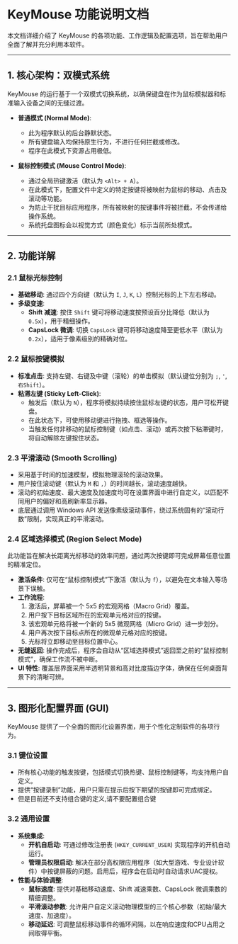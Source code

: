 # KeyMouse 功能说明文档

本文档详细介绍了 KeyMouse 的各项功能、工作逻辑及配置选项，旨在帮助用户全面了解并充分利用本软件。

---

## 1. 核心架构：双模式系统

KeyMouse 的运行基于一个双模式切换系统，以确保键盘在作为鼠标模拟器和标准输入设备之间的无缝过渡。

- **普通模式 (Normal Mode)**:
  - 此为程序默认的后台静默状态。
  - 所有键盘输入均保持原生行为，不进行任何拦截或修改。
  - 程序在此模式下资源占用极低。

- **鼠标控制模式 (Mouse Control Mode)**:
  - 通过全局热键激活（默认为 `<Alt> + A`）。
  - 在此模式下，配置文件中定义的特定按键将被映射为鼠标的移动、点击及滚动等功能。
  - 为防止干扰目标应用程序，所有被映射的按键事件将被拦截，不会传递给操作系统。
  - 系统托盘图标会以视觉方式（颜色变化）标示当前所处模式。

---

## 2. 功能详解

### 2.1 鼠标光标控制

- **基础移动**: 通过四个方向键（默认为 `I`, `J`, `K`, `L`）控制光标的上下左右移动。
- **多级变速**:
  - **Shift 减速**: 按住 `Shift` 键可将移动速度按预设百分比降低（默认为 `0.5x`），用于精细操作。
  - **CapsLock 微调**: 切换 `CapsLock` 键可将移动速度降至更低水平（默认为 `0.2x`），适用于像素级别的精确对位。

### 2.2 鼠标按键模拟

- **标准点击**: 支持左键、右键及中键（滚轮）的单击模拟（默认键位分别为 `;`, `'`, `右Shift`）。
- **粘滞左键 (Sticky Left-Click)**:
  - 触发后（默认为 `N`），程序将模拟持续按住鼠标左键的状态，用户可松开键盘。
  - 在此状态下，可使用移动键进行拖拽、框选等操作。
  - 当触发任何非移动的鼠标控制键（如点击、滚动）或再次按下粘滞键时，将自动解除左键按住状态。

### 2.3 平滑滚动 (Smooth Scrolling)

- 采用基于时间的加速模型，模拟物理滚轮的滚动效果。
- 用户按住滚动键（默认为 `M` 和 `,`）的时间越长，滚动速度越快。
- 滚动的初始速度、最大速度及加速度均可在设置界面中进行自定义，以匹配不同用户的偏好和高刷新率显示器。
- 底层通过调用 Windows API 发送像素级滚动事件，绕过系统固有的“滚动行数”限制，实现真正的平滑滚动。

### 2.4 区域选择模式 (Region Select Mode)

此功能旨在解决长距离光标移动的效率问题，通过两次按键即可完成屏幕任意位置的精准定位。

- **激活条件**: 仅可在“鼠标控制模式”下激活（默认为 `f`），以避免在文本输入等场景下误触。
- **工作流程**:
  1. 激活后，屏幕被一个 5x5 的宏观网格（Macro Grid）覆盖。
  2. 用户按下目标区域所在的宏观单元格对应的按键。
  3. 该宏观单元格将被一个新的 5x5 微观网格（Micro Grid）进一步划分。
  4. 用户再次按下目标点所在的微观单元格对应的按键。
  5. 光标将立即移动至目标位置中心。
- **无缝返回**: 操作完成后，程序会自动从“区域选择模式”返回至之前的“鼠标控制模式”，确保工作流不被中断。
- **UI 特性**: 覆盖层界面采用半透明背景和高对比度描边字体，确保在任何桌面背景下的清晰可辨。

---

## 3. 图形化配置界面 (GUI)

KeyMouse 提供了一个全面的图形化设置界面，用于个性化定制软件的各项行为。

### 3.1 键位设置

- 所有核心功能的触发按键，包括模式切换热键、鼠标控制键等，均支持用户自定义。
- 提供“按键录制”功能，用户只需在提示后按下期望的按键即可完成绑定。
- 但是目前还不支持组合键的定义,请不要配置组合键

### 3.2 通用设置

- **系统集成**:
  - **开机自启动**: 可通过修改注册表 (`HKEY_CURRENT_USER`) 实现程序的开机自动运行。
  - **管理员权限启动**: 解决在部分高权限应用程序（如大型游戏、专业设计软件）中按键屏蔽的问题。启用后，程序会在启动时自动请求UAC提权。
- **性能与体验调整**:
  - **鼠标速度**: 提供对基础移动速度、Shift 减速乘数、CapsLock 微调乘数的精细调整。
  - **平滑滚动参数**: 允许用户自定义滚动物理模型的三个核心参数（初始/最大速度、加速度）。
  - **移动延迟**: 可调整鼠标移动事件的循环间隔，以在响应速度和CPU占用之间取得平衡。
